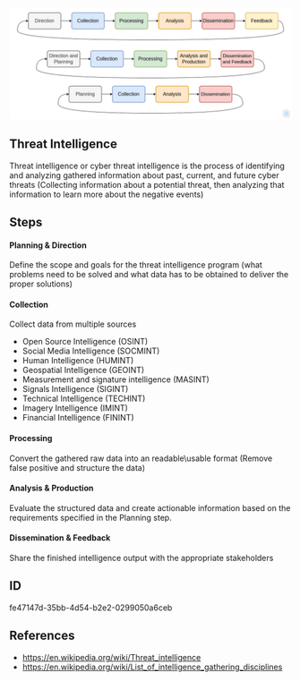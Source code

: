 <p align="center"> <img src="https://raw.githubusercontent.com/qeeqbox/threat-intelligence/main/threat-intelligence.png"></p>

## Threat Intelligence
Threat intelligence or cyber threat intelligence is the process of identifying and analyzing gathered information about past, current, and future cyber threats (Collecting information about a potential threat, then analyzing that information to learn more about the negative events)

## Steps
#### Planning & Direction
Define the scope and goals for the threat intelligence program (what problems need to be solved and what data has to be obtained to deliver the proper solutions)

#### Collection
Collect data from multiple sources
- Open Source Intelligence (OSINT)
- Social Media Intelligence (SOCMINT)
- Human Intelligence (HUMINT)
- Geospatial Intelligence (GEOINT)
- Measurement and signature intelligence (MASINT)
- Signals Intelligence (SIGINT)
- Technical Intelligence (TECHINT)
- Imagery Intelligence (IMINT)
- Financial Intelligence (FININT)

#### Processing
Convert the gathered raw data into an readable\usable format (Remove false positive and structure the data)

#### Analysis & Production
Evaluate the structured data and create actionable information based on the requirements specified in the Planning step. 

#### Dissemination & Feedback
Share the finished intelligence output with the appropriate stakeholders

## ID
fe47147d-35bb-4d54-b2e2-0299050a6ceb

## References
- https://en.wikipedia.org/wiki/Threat_intelligence
- https://en.wikipedia.org/wiki/List_of_intelligence_gathering_disciplines
